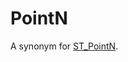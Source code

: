 # PointN

A synonym for [ST_PointN](/sql-statements-structure/geographic-geometric-features/linestring-properties/st_pointn).